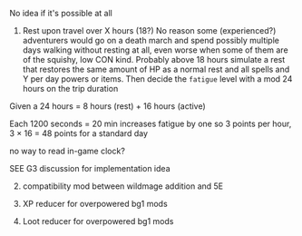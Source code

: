 No idea if it's possible at all

1. Rest upon travel over X hours (18?)
   No reason some (experienced?) adventurers would go on a death march and spend possibly multiple days walking without resting at all, even worse when some of them are of the squishy, low CON kind.
   Probably above 18 hours simulate a rest that restores the same amount of HP as a normal rest and all spells and Y per day powers or items.
   Then decide the `fatigue` level with a mod 24 hours on the trip duration

Given a 24 hours = 8 hours (rest) + 16 hours (active)

Each 1200 seconds = 20 min increases fatigue by one so 3 points per hour, 3 × 16 = 48 points for a standard day

no way to read in-game clock?

SEE G3 discussion for implementation idea

2. compatibility mod between wildmage addition and 5E

3. XP reducer for overpowered bg1 mods

4. Loot reducer for overpowered bg1 mods
